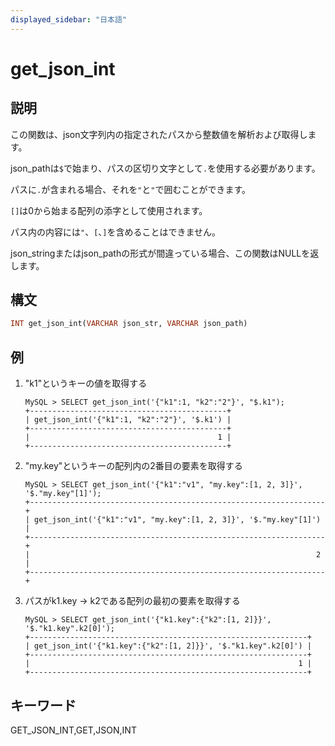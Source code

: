 ```yaml
---
displayed_sidebar: "日本語"
---
```


# get_json_int

## 説明

この関数は、json文字列内の指定されたパスから整数値を解析および取得します。

json_pathは`$`で始まり、パスの区切り文字として`.`を使用する必要があります。

パスに`.`が含まれる場合、それを`"`と`"`で囲むことができます。

`[]`は0から始まる配列の添字として使用されます。

パス内の内容には`"`、`[`、`]`を含めることはできません。

json_stringまたはjson_pathの形式が間違っている場合、この関数はNULLを返します。

## 構文

```Haskell
INT get_json_int(VARCHAR json_str, VARCHAR json_path)
```

## 例

1. "k1"というキーの値を取得する

    ```Plain Text
    MySQL > SELECT get_json_int('{"k1":1, "k2":"2"}', "$.k1");
    +--------------------------------------------+
    | get_json_int('{"k1":1, "k2":"2"}', '$.k1') |
    +--------------------------------------------+
    |                                          1 |
    +--------------------------------------------+
    ```

2. "my.key"というキーの配列内の2番目の要素を取得する

    ```Plain Text
    MySQL > SELECT get_json_int('{"k1":"v1", "my.key":[1, 2, 3]}', '$."my.key"[1]');
    +------------------------------------------------------------------+
    | get_json_int('{"k1":"v1", "my.key":[1, 2, 3]}', '$."my.key"[1]') |
    +------------------------------------------------------------------+
    |                                                                2 |
    +------------------------------------------------------------------+
    ```

3. パスがk1.key -> k2である配列の最初の要素を取得する

    ```Plain Text
    MySQL > SELECT get_json_int('{"k1.key":{"k2":[1, 2]}}', '$."k1.key".k2[0]');
    +--------------------------------------------------------------+
    | get_json_int('{"k1.key":{"k2":[1, 2]}}', '$."k1.key".k2[0]') |
    +--------------------------------------------------------------+
    |                                                            1 |
    +--------------------------------------------------------------+
    ```

## キーワード

GET_JSON_INT,GET,JSON,INT